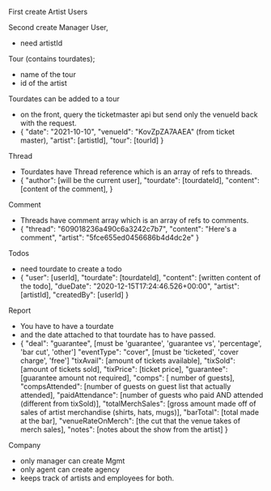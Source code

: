 First create Artist Users

Second create Manager User,
- need artistId

Tour (contains tourdates);
- name of the tour
- id of the artist


Tourdates can be added to a tour
- on the front, query the ticketmaster api but send only the venueId back with the request.
- {
    "date": "2021-10-10",
    "venueId": "KovZpZA7AAEA" (from ticket master),
    "artist": [artistId],
    "tour": [tourId]
}

Thread 
- Tourdates have Thread reference which is an array of refs to threads.
- {
    "author": [will be the current user],
    "tourdate": [tourdateId],
    "content": [content of the comment],
}

Comment
- Threads have comment array which is an array of refs to comments.
- {
    "thread": "609018236a490c6a3242c7b7",
    "content": "Here's a comment",
    "artist": "5fce655ed0456686b4d4dc2e"
}

Todos
- need tourdate to create a todo
- {
    "user": [userId],
    "tourdate": [tourdateId],
    "content": [written content of the todo],
    "dueDate": "2020-12-15T17:24:46.526+00:00",
    "artist": [artistId],
    "createdBy": [userId]
}


Report
- You have to have a tourdate
- and the date attached to that tourdate has to have passed.
- {
    "deal": "guarantee", [must be 'guarantee', 'guarantee vs', 'percentage', 'bar cut', 'other']
    "eventType": "cover", [must be 'ticketed', 'cover charge', 'free']
    "tixAvail": [amount of tickets available],
    "tixSold": [amount of tickets sold],
    "tixPrice": [ticket price],
    "guarantee": [guarantee amount not required],
    "comps": [ number of guests],
    "compsAttended": [number of guests on guest list that actually attended],
    "paidAttendance": [number of guests who paid AND attended (different from tixSold)],
    "totalMerchSales": [gross amount made off of sales of artist merchandise (shirts, hats, mugs)],
    "barTotal": [total made at the bar],
    "venueRateOnMerch": [the cut that the venue takes of merch sales],
    "notes": [notes about the show from the artist]
}

Company
- only manager can create Mgmt
- only agent can create agency
- keeps track of artists and employees for both.
